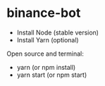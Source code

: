 # binance-bot

- Install Node (stable version)
- Install Yarn (optional)

Open source and terminal:
  - yarn (or npm install)
  - yarn start (or npm start)
